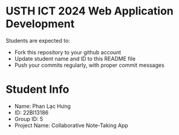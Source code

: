 USTH ICT 2024 Web Application Development
=====================================================

Students are expected to:

* Fork this repository to your github account
* Update student name and ID to this README file
* Push your commits regularly, with proper commit messages

Student Info
=======================

* Name: Phan Lạc Hưng
* ID: 22BI13186
* Group ID: 5
* Project Name: Collaborative Note-Taking App
